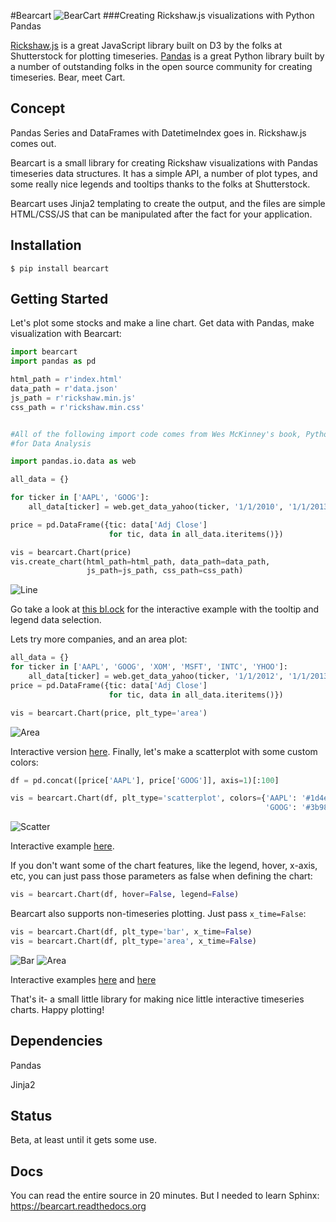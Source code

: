 #Bearcart
![BearCart](http://farm9.staticflickr.com/8254/8711978179_4f3a42e2b8_o.jpg)
###Creating Rickshaw.js visualizations with Python Pandas

[Rickshaw.js](http://code.shutterstock.com/rickshaw/) is a great JavaScript library built on D3 by the folks at Shutterstock for plotting timeseries. [Pandas](http://pandas.pydata.org/) is a great Python library built by a number of outstanding folks in the open source community for creating timeseries. Bear, meet Cart.

Concept
-------
Pandas Series and DataFrames with DatetimeIndex goes in. Rickshaw.js comes out.

Bearcart is a small library for creating Rickshaw visualizations with Pandas timeseries data structures. It has a simple API, a number of plot types, and some really nice legends and tooltips thanks to the folks at Shutterstock.

Bearcart uses Jinja2 templating to create the output, and the files are simple HTML/CSS/JS that can be manipulated after the fact for your application.

Installation
------------
```shell
$ pip install bearcart
```

Getting Started
---------------

Let's plot some stocks and make a line chart. Get data with Pandas, make visualization with Bearcart:
```python
import bearcart
import pandas as pd

html_path = r'index.html'
data_path = r'data.json'
js_path = r'rickshaw.min.js'
css_path = r'rickshaw.min.css'


#All of the following import code comes from Wes McKinney's book, Python
#for Data Analysis

import pandas.io.data as web

all_data = {}

for ticker in ['AAPL', 'GOOG']:
    all_data[ticker] = web.get_data_yahoo(ticker, '1/1/2010', '1/1/2013')

price = pd.DataFrame({tic: data['Adj Close']
                      for tic, data in all_data.iteritems()})

vis = bearcart.Chart(price)
vis.create_chart(html_path=html_path, data_path=data_path,
                 js_path=js_path, css_path=css_path)
```
![Line](http://farm9.staticflickr.com/8274/8712121301_7b2c09a6eb_z.jpg)

Go take a look at [this bl.ock](http://bl.ocks.org/wrobstory/5523221) for the interactive example with the tooltip and legend data selection.

Lets try more companies, and an area plot:
```python
all_data = {}
for ticker in ['AAPL', 'GOOG', 'XOM', 'MSFT', 'INTC', 'YHOO']:
    all_data[ticker] = web.get_data_yahoo(ticker, '1/1/2012', '1/1/2013')
price = pd.DataFrame({tic: data['Adj Close']
                      for tic, data in all_data.iteritems()})

vis = bearcart.Chart(price, plt_type='area')

```
![Area](http://farm9.staticflickr.com/8271/8712121307_5204f670ea_z.jpg)

Interactive version [here](http://bl.ocks.org/wrobstory/5523345). Finally, let's make a scatterplot with some custom colors:
```python
df = pd.concat([price['AAPL'], price['GOOG']], axis=1)[:100]

vis = bearcart.Chart(df, plt_type='scatterplot', colors={'AAPL': '#1d4e69',
                                                         'GOOG': '#3b98ca' })
```
![Scatter](http://farm9.staticflickr.com/8140/8712121243_4a643185d8_z.jpg)

Interactive example [here](http://bl.ocks.org/wrobstory/5523361).

If you don't want some of the chart features, like the legend, hover, x-axis, etc, you can just pass those parameters as false when defining the chart:
```python
vis = bearcart.Chart(df, hover=False, legend=False)
```

Bearcart also supports non-timeseries plotting. Just pass ```x_time=False```:
```python
vis = bearcart.Chart(df, plt_type='bar', x_time=False)
vis = bearcart.Chart(df, plt_type='area', x_time=False)
```
![Bar](http://farm8.staticflickr.com/7284/8719891356_fd1e5a49fd_z.jpg)
![Area](http://farm8.staticflickr.com/7314/8719891050_1659241cdf_z.jpg)

Interactive examples [here](http://bl.ocks.org/wrobstory/5538300) and [here](http://bl.ocks.org/wrobstory/5538320)

That's it- a small little library for making nice little interactive timeseries charts. Happy plotting!

Dependencies
---------------
Pandas

Jinja2

Status
-------
Beta, at least until it gets some use.

Docs
----
You can read the entire source in 20 minutes. But I needed to learn Sphinx: https://bearcart.readthedocs.org


